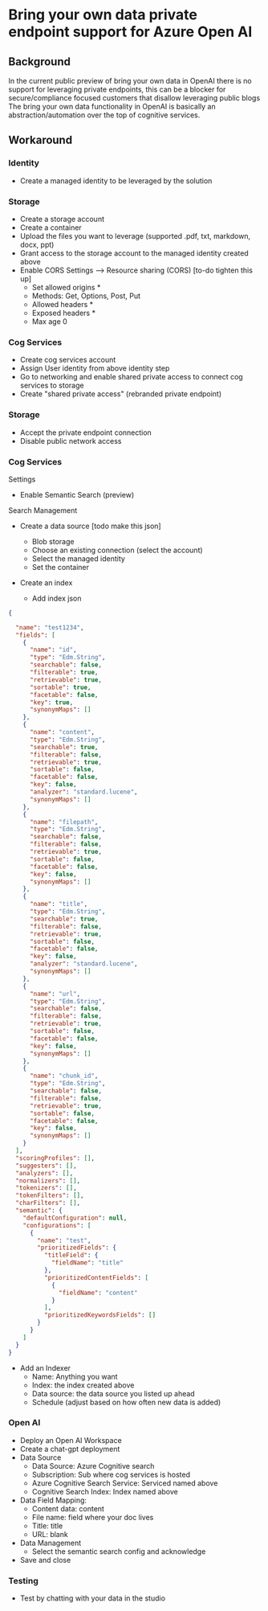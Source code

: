 # Bring your own data private endpoint support for Azure Open AI

## Background

In the current public preview of bring your own data in OpenAI there is no support for leveraging private endpoints, this can be a blocker for secure/compliance focused customers that disallow leveraging public blogs
The bring your own data functionality in OpenAI is basically an abstraction/automation over the top of cognitive services.

## Workaround

### Identity

- Create a managed identity to be leveraged by the solution

### Storage

- Create a storage account
- Create a container
- Upload the files you want to leverage (supported .pdf, txt, markdown, docx, ppt)
- Grant access to the storage account to the managed identity created above
- Enable CORS Settings --> Resource sharing (CORS) [to-do tighten this up]
  - Set allowed origins *
  - Methods: Get, Options, Post, Put
  - Allowed headers *
  - Exposed headers *
  - Max age 0

### Cog Services

- Create cog services account
- Assign User identity from above identity step
- Go to networking and enable shared private access to connect cog services to storage
- Create "shared private access"  (rebranded private endpoint)

### Storage

- Accept the private endpoint connection
- Disable public network access

### Cog Services

Settings

- Enable Semantic Search (preview)

Search Management

- Create a data source [todo make this json]
  - Blob storage
  - Choose an existing connection (select the account)
  - Select the managed identity
  - Set the container

- Create an index
  - Add index json

```json
{

  "name": "test1234",
  "fields": [
    {
      "name": "id",
      "type": "Edm.String",
      "searchable": false,
      "filterable": true,
      "retrievable": true,
      "sortable": true,
      "facetable": false,
      "key": true,
      "synonymMaps": []
    },
    {
      "name": "content",
      "type": "Edm.String",
      "searchable": true,
      "filterable": false,
      "retrievable": true,
      "sortable": false,
      "facetable": false,
      "key": false,
      "analyzer": "standard.lucene",
      "synonymMaps": []
    },
    {
      "name": "filepath",
      "type": "Edm.String",
      "searchable": false,
      "filterable": false,
      "retrievable": true,
      "sortable": false,
      "facetable": false,
      "key": false,
      "synonymMaps": []
    },
    {
      "name": "title",
      "type": "Edm.String",
      "searchable": true,
      "filterable": false,
      "retrievable": true,
      "sortable": false,
      "facetable": false,
      "key": false,
      "analyzer": "standard.lucene",
      "synonymMaps": []
    },
    {
      "name": "url",
      "type": "Edm.String",
      "searchable": false,
      "filterable": false,
      "retrievable": true,
      "sortable": false,
      "facetable": false,
      "key": false,
      "synonymMaps": []
    },
    {
      "name": "chunk_id",
      "type": "Edm.String",
      "searchable": false,
      "filterable": false,
      "retrievable": true,
      "sortable": false,
      "facetable": false,
      "key": false,
      "synonymMaps": []
    }
  ],
  "scoringProfiles": [],
  "suggesters": [],
  "analyzers": [],
  "normalizers": [],
  "tokenizers": [],
  "tokenFilters": [],
  "charFilters": [],
  "semantic": {
    "defaultConfiguration": null,
    "configurations": [
      {
        "name": "test",
        "prioritizedFields": {
          "titleField": {
            "fieldName": "title"
          },
          "prioritizedContentFields": [
            {
              "fieldName": "content"
            }
          ],
          "prioritizedKeywordsFields": []
        }
      }
    ]
  }
}
```

- Add an Indexer
  - Name: Anything you want
  - Index: the index created above
  - Data source: the data source you listed up ahead
  - Schedule (adjust based on how often new data is added)

### Open AI

- Deploy an Open AI Workspace
- Create a chat-gpt deployment
- Data Source
  - Data Source: Azure Cognitive search
  - Subscription: Sub where cog services is hosted
  - Azure Cognitive Search Service: Serviced named above
  - Cognitive Search Index: Index named above
- Data Field Mapping:
  - Content data: content
  - File name: field where your doc lives
  - Title: title
  - URL: blank
- Data Management
  - Select the semantic search config and acknowledge
- Save and close

### Testing

- Test by chatting with your data in the studio
